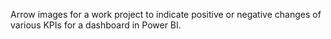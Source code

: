 Arrow images for a work project to indicate positive or negative changes of various KPIs for a dashboard in Power BI.
